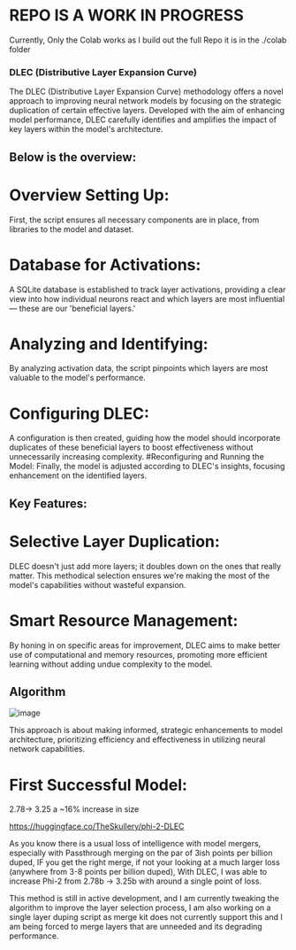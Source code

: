 # REPO IS A WORK IN PROGRESS

Currently, Only the Colab works as I build out the full Repo it is in the ./colab folder

### DLEC (Distributive Layer Expansion Curve)

The DLEC (Distributive Layer Expansion Curve) methodology offers a novel approach to improving neural network models by focusing on the strategic duplication of certain effective layers. Developed with the aim of enhancing model performance, DLEC carefully identifies and amplifies the impact of key layers within the model's architecture.

## Below is the overview:
# Overview Setting Up: 
First, the script ensures all necessary components are in place, from libraries to the model and dataset.
# Database for Activations: 
A SQLite database is established to track layer activations, providing a clear view into how individual neurons react and which layers are most influential — these are our 'beneficial layers.'
# Analyzing and Identifying: 
By analyzing activation data, the script pinpoints which layers are most valuable to the model's performance.
# Configuring DLEC: 
A configuration is then created, guiding how the model should incorporate duplicates of these beneficial layers to boost effectiveness without unnecessarily increasing complexity.
#Reconfiguring and Running the Model: 
Finally, the model is adjusted according to DLEC's insights, focusing enhancement on the identified layers.

## Key Features: 
# Selective Layer Duplication: 
DLEC doesn't just add more layers; it doubles down on the ones that really matter. This methodical selection ensures we're making the most of the model's capabilities without wasteful expansion.
# Smart Resource Management: 
By honing in on specific areas for improvement, DLEC aims to make better use of computational and memory resources, promoting more efficient learning without adding undue complexity to the model.

## Algorithm

![image](https://github.com/Steel-skull/DLEC/assets/79706171/53c19a1a-13d4-4601-b593-cae263a7f9fa)

This approach is about making informed, strategic enhancements to model architecture, prioritizing efficiency and effectiveness in utilizing neural network capabilities.

# First Successful Model:

2.78-> 3.25 a ~16% increase in size

https://huggingface.co/TheSkullery/phi-2-DLEC

As you know there is a usual loss of intelligence with model mergers, especially with Passthrough merging on the par of 3ish points per billion duped, IF you get the right merge, if not your looking at a much larger loss (anywhere from 3-8 points per billion duped), With DLEC, I was able to increase Phi-2 from 2.78b -> 3.25b with around a single point of loss.

This method is still in active development, and I am currently tweaking the algorithm to improve the layer selection process, I am also working on a single layer duping script as merge kit does not currently support this and I am being forced to merge layers that are unneeded and its degrading performance.

